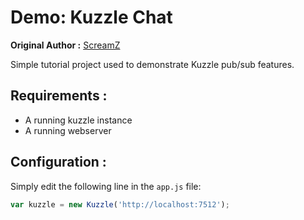 # Demo: Kuzzle Chat

**Original Author :** [ScreamZ](https://github.com/ScreamZ)

Simple tutorial project used to demonstrate Kuzzle pub/sub features.

## Requirements :

- A running kuzzle instance
- A running webserver

## Configuration :

Simply edit the following line in the ``app.js`` file:

```javascript
var kuzzle = new Kuzzle('http://localhost:7512');
```
